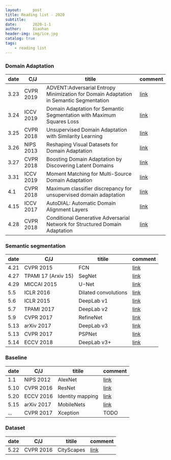 ```yaml
---
layout:     post
title: Reading list - 2020
subtitle:   
date:       2020-1-1
author:     Xiaohan
header-img: img/ice.jpg
catalog: true
tags:
    - reading list
---
```


### Domain Adaptation

| date  | C/J | titile |  comment |
|---|---|---|---|
|  3.23 |  CVPR 2019 | ADVENT:Adversarial Entropy Minimization for Domain Adaptation in Semantic Segmentation  | [link](https://xiaohan-wang.github.io/2020/03/21/ADVENT/) |
|3.24| ICCV 2019 |Domain Adaptation for Semantic Segmentation with Maximum Squares Loss | [link](https://xiaohan-wang.github.io/2020/03/24/Maximum-Squares-Loss/)|
| 3.25| CVPR 2018 |Unsupervised Domain Adaptation with Similarity Learning | [link](https://xiaohan-wang.github.io/2020/03/30/week-summary/) |
|3.26| NIPS 2013 |Reshaping Visual Datasets for Domain Adaptation| [link](https://xiaohan-wang.github.io/2020/03/26/Reshaping-Visual-Datasets-for-Domain-Adaptation/)|
|3.27|CVPR 2018|Boosting Domain Adaptation by Discovering Latent Domains| [link](https://xiaohan-wang.github.io/2020/03/29/Boosting-Domain-Adaptation-by-Discovering-Latent-Domains/) |
|3.31|ICCV 2019|Moment Matching for Multi-Source Domain Adaptation| [link](https://xiaohan-wang.github.io/2020/03/31/Moment-Matching-for-Multi-Source-Domain-Adaptation/) |
|4.1|CVPR 2018|Maximum classifier discrepancy for unsupervised domain adaptation|[link](https://xiaohan-wang.github.io/2020/04/10/Maximum-classifier-discrepancy-for-unsupervised-domain-adaptation/)|
|4.15|ICCV 2017|AutoDIAL: Automatic Domain Alignment Layers|[link](https://xiaohan-wang.github.io/2020/04/15/AutoDIAL-Automatic-DomaIn-Alignment-Layers/)|
|4.28|CVPR 2018|Conditional Generative Adversarial Network for Structured Domain Adaptation|[link](https://xiaohan-wang.github.io/2020/04/28/Conditional-Generative-Adversarial-Network-for-Structured-Domain-Adaptation/)|

### Semantic segmentation

| date  | C/J | titile |  comment |
|---|---|---|---|
|4.21|CVPR 2015|FCN|[link](https://xiaohan-wang.github.io/2020/04/22/Fully-Convolutional-Networks-for-Semantic-Segmentation/)|
|4.27|TPAMI 17 (Arxiv 15)|SegNet|[link](https://xiaohan-wang.github.io/2020/04/27/SegNet-A-Deep-Convolutional-Encoder-Decoder-Architecture-for-Image-Segmentation/)|
|4.29|MICCAI 2015|U-Net| [link](https://xiaohan-wang.github.io/2020/04/29/U-Net/)|
|5.5|ICLR 2016|Dilated convolutions|[link](https://xiaohan-wang.github.io/2020/05/05/Dilated-convolutions/)|
|5.6|ICLR 2015|DeepLab v1|[link](https://xiaohan-wang.github.io/2020/05/07/Deeplab-v1/)|
|5.7|TPAMI 2017|DeepLab v2|[link](https://xiaohan-wang.github.io/2020/05/08/DeepLab-v2/)|
|5.9|CVPR 2017|RefineNet|[link](https://xiaohan-wang.github.io/2020/05/09/RefineNet-Multi-Path-Refinement-Networks-for-High-Resolution-Semantic-Segmentation/)|
|5.13|arXiv 2017|DeepLab v3|[link](https://xiaohan-wang.github.io/2020/05/13/DeepLab-v3/)|
|5.13|CVPR 2017|PSPNet|[link](https://xiaohan-wang.github.io/2020/05/13/PSPNet/)|
|5.14|ECCV 2018|DeepLab v3+|[link](https://xiaohan-wang.github.io/2020/05/14/Deeplab-v3+/)|


### Baseline

| date  | C/J | titile |  comment |
|---|---|---|---|
|1.1|NIPS 2012|AlexNet|[link](https://xiaohan-wang.github.io/2020/03/27/AlexNet/)|
|5.10|CVPR 2016|ResNet|[link](https://xiaohan-wang.github.io/2020/05/10/ResNet/)|
|5.20|ECCV 2016|Identity mapping|[link](https://xiaohan-wang.github.io/2020/05/22/Identity-mapping/)|
|5.15|arXiv 2017|MobileNets|[link](https://xiaohan-wang.github.io/2020/05/15/MobileNets/)|
|...|CVPR 2017|Xception|TODO|

### Dataset

| date  | C/J | titile |  comment |
|---|---|---|---|
|5.22|CVPR 2016|CityScapes|[link](https://xiaohan-wang.github.io/2020/04/21/semantic-segmentation-datasets/)|


